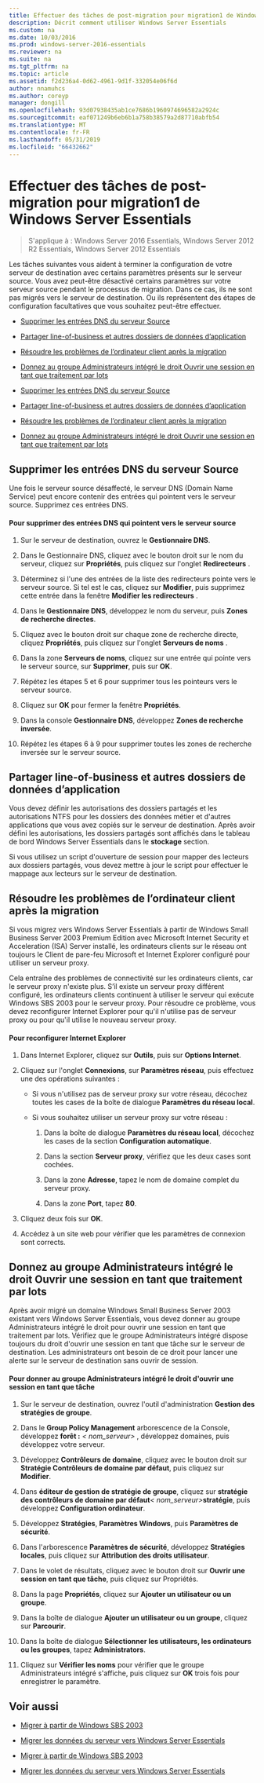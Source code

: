 ```yaml
---
title: Effectuer des tâches de post-migration pour migration1 de Windows Server Essentials
description: Décrit comment utiliser Windows Server Essentials
ms.custom: na
ms.date: 10/03/2016
ms.prod: windows-server-2016-essentials
ms.reviewer: na
ms.suite: na
ms.tgt_pltfrm: na
ms.topic: article
ms.assetid: f2d236a4-0d62-4961-9d1f-332054e06f6d
author: nnamuhcs
ms.author: coreyp
manager: dongill
ms.openlocfilehash: 93d07938435ab1ce7686b1960974696582a2924c
ms.sourcegitcommit: eaf071249b6eb6b1a758b38579a2d87710abfb54
ms.translationtype: MT
ms.contentlocale: fr-FR
ms.lasthandoff: 05/31/2019
ms.locfileid: "66432662"
---
```

# <a name="perform-post-migration-tasks-for-windows-server-essentials-migration1"></a>Effectuer des tâches de post-migration pour migration1 de Windows Server Essentials

>S'applique à : Windows Server 2016 Essentials, Windows Server 2012 R2 Essentials, Windows Server 2012 Essentials

Les tâches suivantes vous aident à terminer la configuration de votre serveur de destination avec certains paramètres présents sur le serveur source. Vous avez peut-être désactivé certains paramètres sur votre serveur source pendant le processus de migration. Dans ce cas, ils ne sont pas migrés vers le serveur de destination. Ou ils représentent des étapes de configuration facultatives que vous souhaitez peut-être effectuer.  
  

-   [Supprimer les entrées DNS du serveur Source](Perform-post-migration-tasks-for-Windows-Server-Essentials-migration.md#BKMK_DeleteDNSEntries)  
  
-   [Partager line-of-business et autres dossiers de données d’application](Perform-post-migration-tasks-for-Windows-Server-Essentials-migration.md#BKMK_ShareLineOfBusinessAndOtherApplications)  
  
-   [Résoudre les problèmes de l’ordinateur client après la migration](Perform-post-migration-tasks-for-Windows-Server-Essentials-migration.md#BKMK_FixClientComputerIssuesAfterMigrating)  
  
-   [Donnez au groupe Administrateurs intégré le droit Ouvrir une session en tant que traitement par lots](Perform-post-migration-tasks-for-Windows-Server-Essentials-migration.md#BKMK_AdminGroup)  

-   [Supprimer les entrées DNS du serveur Source](../migrate/Perform-post-migration-tasks-for-Windows-Server-Essentials-migration.md#BKMK_DeleteDNSEntries)  
  
-   [Partager line-of-business et autres dossiers de données d’application](../migrate/Perform-post-migration-tasks-for-Windows-Server-Essentials-migration.md#BKMK_ShareLineOfBusinessAndOtherApplications)  
  
-   [Résoudre les problèmes de l’ordinateur client après la migration](../migrate/Perform-post-migration-tasks-for-Windows-Server-Essentials-migration.md#BKMK_FixClientComputerIssuesAfterMigrating)  
  
-   [Donnez au groupe Administrateurs intégré le droit Ouvrir une session en tant que traitement par lots](../migrate/Perform-post-migration-tasks-for-Windows-Server-Essentials-migration.md#BKMK_AdminGroup)  

  
##  <a name="BKMK_DeleteDNSEntries"></a> Supprimer les entrées DNS du serveur Source  
 Une fois le serveur source désaffecté, le serveur DNS (Domain Name Service) peut encore contenir des entrées qui pointent vers le serveur source. Supprimez ces entrées DNS.  
  
#### <a name="to-delete-dns-entries-that-point-to-the-source-server"></a>Pour supprimer des entrées DNS qui pointent vers le serveur source  
  
1.  Sur le serveur de destination, ouvrez le **Gestionnaire DNS**.  
  
2.  Dans le Gestionnaire DNS, cliquez avec le bouton droit sur le nom du serveur, cliquez sur **Propriétés**, puis cliquez sur l'onglet **Redirecteurs** .  
  
3.  Déterminez si l'une des entrées de la liste des redirecteurs pointe vers le serveur source. Si tel est le cas, cliquez sur **Modifier**, puis supprimez cette entrée dans la fenêtre **Modifier les redirecteurs** .  
  
4.  Dans le **Gestionnaire DNS**, développez le nom du serveur, puis **Zones de recherche directes**.  
  
5.  Cliquez avec le bouton droit sur chaque zone de recherche directe, cliquez **Propriétés**, puis cliquez sur l'onglet **Serveurs de noms** .  
  
6.  Dans la zone **Serveurs de noms**, cliquez sur une entrée qui pointe vers le serveur source, sur **Supprimer**, puis sur **OK**.  
  
7.  Répétez les étapes 5 et 6 pour supprimer tous les pointeurs vers le serveur source.  
  
8.  Cliquez sur **OK** pour fermer la fenêtre **Propriétés**.  
  
9. Dans la console **Gestionnaire DNS**, développez **Zones de recherche inversée**.  
  
10. Répétez les étapes 6 à 9 pour supprimer toutes les zones de recherche inversée sur le serveur source.  
  
##  <a name="BKMK_ShareLineOfBusinessAndOtherApplications"></a> Partager line-of-business et autres dossiers de données d’application  
 Vous devez définir les autorisations des dossiers partagés et les autorisations NTFS pour les dossiers des données métier et d'autres applications que vous avez copiés sur le serveur de destination. Après avoir défini les autorisations, les dossiers partagés sont affichés dans le tableau de bord Windows Server Essentials dans le **stockage** section.  
  
 Si vous utilisez un script d'ouverture de session pour mapper des lecteurs aux dossiers partagés, vous devez mettre à jour le script pour effectuer le mappage aux lecteurs sur le serveur de destination.  
  
##  <a name="BKMK_FixClientComputerIssuesAfterMigrating"></a> Résoudre les problèmes de l’ordinateur client après la migration  
 Si vous migrez vers Windows Server Essentials à partir de Windows Small Business Server 2003 Premium Edition avec Microsoft Internet Security et Acceleration (ISA) Server installé, les ordinateurs clients sur le réseau ont toujours le Client de pare-feu Microsoft et Internet Explorer configuré pour utiliser un serveur proxy.  
  
 Cela entraîne des problèmes de connectivité sur les ordinateurs clients, car le serveur proxy n'existe plus. S’il existe un serveur proxy différent configuré, les ordinateurs clients continuent à utiliser le serveur qui exécute Windows SBS 2003 pour le serveur proxy. Pour résoudre ce problème, vous devez reconfigurer Internet Explorer pour qu'il n'utilise pas de serveur proxy ou pour qu'il utilise le nouveau serveur proxy.  
  
#### <a name="to-reconfigure-internet-explorer"></a>Pour reconfigurer Internet Explorer  
  
1.  Dans Internet Explorer, cliquez sur **Outils**, puis sur **Options Internet**.  
  
2.  Cliquez sur l'onglet **Connexions**, sur **Paramètres réseau**, puis effectuez une des opérations suivantes :  
  
    -   Si vous n'utilisez pas de serveur proxy sur votre réseau, décochez toutes les cases de la boîte de dialogue **Paramètres du réseau local**.  
  
    -   Si vous souhaitez utiliser un serveur proxy sur votre réseau :  
  
        1.  Dans la boîte de dialogue **Paramètres du réseau local**, décochez les cases de la section **Configuration automatique**.  
  
        2.  Dans la section **Serveur proxy**, vérifiez que les deux cases sont cochées.  
  
        3.  Dans la zone **Adresse**, tapez le nom de domaine complet du serveur proxy.  
  
        4.  Dans la zone **Port**, tapez **80**.  
  
3.  Cliquez deux fois sur **OK**.  
  
4.  Accédez à un site web pour vérifier que les paramètres de connexion sont corrects.  
  
##  <a name="BKMK_AdminGroup"></a> Donnez au groupe Administrateurs intégré le droit Ouvrir une session en tant que traitement par lots  
 Après avoir migré un domaine Windows Small Business Server 2003 existant vers Windows Server Essentials, vous devez donner au groupe Administrateurs intégré le droit pour ouvrir une session en tant que traitement par lots. Vérifiez que le groupe Administrateurs intégré dispose toujours du droit d'ouvrir une session en tant que tâche sur le serveur de destination. Les administrateurs ont besoin de ce droit pour lancer une alerte sur le serveur de destination sans ouvrir de session.  
  
#### <a name="to-give-the-built-in-administrators-group-the-right-to-log-on-as-a-batch-job"></a>Pour donner au groupe Administrateurs intégré le droit d'ouvrir une session en tant que tâche  
  
1. Sur le serveur de destination, ouvrez l'outil d'administration **Gestion des stratégies de groupe**.  
  
2. Dans le **Group Policy Management** arborescence de la Console, développez **forêt :** *< nom_serveur\>* , développez domaines, puis développez votre serveur.  
  
3. Développez **Contrôleurs de domaine**, cliquez avec le bouton droit sur **Stratégie Contrôleurs de domaine par défaut**, puis cliquez sur **Modifier**.  
  
4. Dans **éditeur de gestion de stratégie de groupe**, cliquez sur **stratégie des contrôleurs de domaine par défaut**<em>< nom_serveur\></em>**stratégie**, puis développez **Configuration ordinateur**.  
  
5. Développez **Stratégies**, **Paramètres Windows**, puis **Paramètres de sécurité**.  
  
6. Dans l'arborescence **Paramètres de sécurité**, développez **Stratégies locales**, puis cliquez sur **Attribution des droits utilisateur**.  
  
7. Dans le volet de résultats, cliquez avec le bouton droit sur **Ouvrir une session en tant que tâche**, puis cliquez sur Propriétés.  
  
8. Dans la page **Propriétés**, cliquez sur **Ajouter un utilisateur ou un groupe**.  
  
9. Dans la boîte de dialogue **Ajouter un utilisateur ou un groupe**, cliquez sur **Parcourir**.  
  
10. Dans la boîte de dialogue **Sélectionner les utilisateurs, les ordinateurs ou les groupes**, tapez **Administrators**.  
  
11. Cliquez sur **Vérifier les noms** pour vérifier que le groupe Administrateurs intégré s'affiche, puis cliquez sur **OK** trois fois pour enregistrer le paramètre.  
  
## <a name="see-also"></a>Voir aussi  
  

-   [Migrer à partir de Windows SBS 2003](Migrate-Windows-Small-Business-Server-2003-to-Windows-Server-Essentials.md)  
  
-   [Migrer les données du serveur vers Windows Server Essentials](Migrate-Server-Data-to-Windows-Server-Essentials.md)

-   [Migrer à partir de Windows SBS 2003](../migrate/Migrate-Windows-Small-Business-Server-2003-to-Windows-Server-Essentials.md)  
  
-   [Migrer les données du serveur vers Windows Server Essentials](../migrate/Migrate-Server-Data-to-Windows-Server-Essentials.md)

